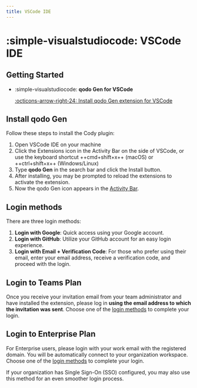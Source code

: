 ```yaml
---
title: VSCode IDE
---
```


# :simple-visualstudiocode: VSCode IDE 

## Getting Started

<div class="grid cards" markdown>

- :simple-visualstudiocode: __qodo Gen for VSCode__ 

    [:octicons-arrow-right-24: Install qodo Gen extension for VSCode](https://marketplace.visualstudio.com/items?itemName=Codium.codium)

</div>

## Install qodo Gen 

Follow these steps to install the Cody plugin:


1. Open VSCode IDE on your machine
2. Click the Extensions icon in the Activity Bar on the side of VSCode, or use the keyboard shortcut ++cmd+shift+x++ (macOS) or ++ctrl+shift+x++ (Windows/Linux)
3. Type <b class="bold-green">**qodo Gen**</b> in the search bar and click the Install button.
4. After installing, you may be prompted to reload the extensions to activate the extension.
5. Now the qodo Gen icon appears in the [Activity Bar](https://code.visualstudio.com/api/ux-guidelines/activity-bar).

## Login methods

There are three login methods:

1. **Login with Google**: Quick access using your Google account.
2. **Login with GitHub**: Utilize your GitHub account for an easy login experience.
3. **Login with Email + Verification Code**: For those who prefer using their email, enter your email address, receive a verification code, and proceed with the login.

## Login to Teams Plan

Once you receive your invitation email from your team administrator and have installed the extension, please log in **using the email address to which the invitation was sent**. Choose one of the [login methods](#login-methods) to complete your login.


## Login to Enterprise Plan

For Enterprise users, please login with your work email with the registered domain. You will be automatically connect to your organization workspace. Choose one of the [login methods](#login-methods) to complete your login.

If your organization has Single Sign-On (SSO) configured, you may also use this method for an even smoother login process.